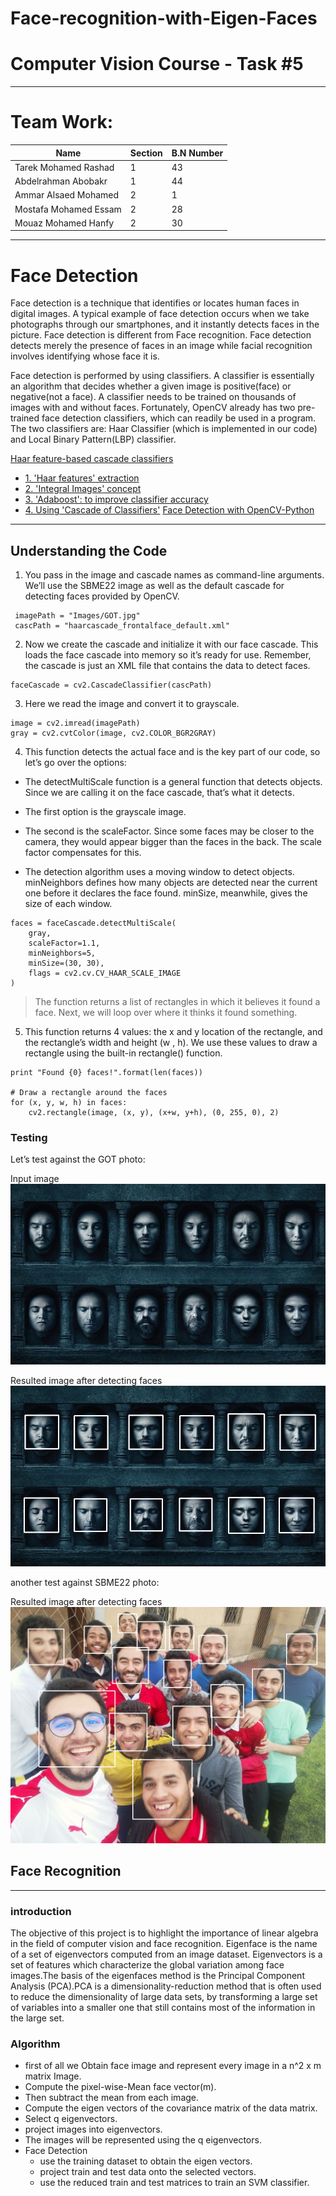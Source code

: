 # Face-recognition-with-Eigen-Faces

# Computer Vision Course - Task #5

---

# Team Work:

| Name                    | Section | B.N Number   |
|-------------------------|---------|--------------|
| Tarek Mohamed Rashad    | 1       |           43 |
| Abdelrahman Abobakr     | 1       |           44 |
| Ammar Alsaed Mohamed    | 2       |            1 |
| Mostafa Mohamed Essam   | 2       |           28 |
| Mouaz Mohamed Hanfy     | 2       |           30 |

---
# Face Detection 

Face detection is a technique that identifies or locates human faces in digital images. A typical example of face detection occurs when we take photographs through our smartphones, and it instantly detects faces in the picture. Face detection is different from Face recognition. Face detection detects merely the presence of faces in an image while facial recognition involves identifying whose face it is.


Face detection is performed by using classifiers. A classifier is essentially an algorithm that decides whether a given image is positive(face) or negative(not a face). A classifier needs to be trained on thousands of images with and without faces. Fortunately, OpenCV already has two pre-trained face detection classifiers, which can readily be used in a program. The two classifiers are:
Haar Classifier (which is implemented in our code) and Local Binary Pattern(LBP) classifier.

[Haar feature-based cascade classifiers](https://medium.com/p/5c27e521c19a#4855)
* [1. 'Haar features' extraction](https://medium.com/p/5c27e521c19a#357a)
* [2. 'Integral Images' concept](https://medium.com/p/5c27e521c19a#357a)
* [3. 'Adaboost': to improve classifier accuracy](https://medium.com/p/5c27e521c19a#9391)
* [4. Using 'Cascade of Classifiers'](https://medium.com/p/5c27e521c19a#93)
[Face Detection with OpenCV-Python](https://levelup.gitconnected.com/face-detection-with-python-using-opencv-5c27e521c19a#a843)

---
## Understanding the Code
1. You pass in the image and cascade names as command-line arguments. We’ll use the SBME22 image as well as the default cascade for detecting faces provided by OpenCV.
```
 imagePath = "Images/GOT.jpg"
 cascPath = "haarcascade_frontalface_default.xml"
```

2. Now we create the cascade and initialize it with our face cascade. This loads the face cascade into memory so it’s ready for use. Remember, the cascade is just an XML file that contains the data to detect faces.
```
faceCascade = cv2.CascadeClassifier(cascPath)
```

3. Here we read the image and convert it to grayscale.
```
image = cv2.imread(imagePath)
gray = cv2.cvtColor(image, cv2.COLOR_BGR2GRAY)
```

4. This function detects the actual face and is the key part of our code, so let’s go over the options:
* The detectMultiScale function is a general function that detects objects. Since we are calling it on the face cascade, that’s what it detects.

* The first option is the grayscale image.

* The second is the scaleFactor. Since some faces may be closer to the camera, they would appear bigger than the faces in the back. The scale factor compensates for this.

* The detection algorithm uses a moving window to detect objects. minNeighbors defines how many objects are detected near the current one before it declares the face found. minSize, meanwhile, gives the size of each window.
```
faces = faceCascade.detectMultiScale(
    gray,
    scaleFactor=1.1,
    minNeighbors=5,
    minSize=(30, 30),
    flags = cv2.cv.CV_HAAR_SCALE_IMAGE
)
```
> The function returns a list of rectangles in which it believes it found a face. Next, we will loop over where it thinks it found something.

5. This function returns 4 values: the x and y location of the rectangle, and the rectangle’s width and height (w , h).
We use these values to draw a rectangle using the built-in rectangle() function.

```
print "Found {0} faces!".format(len(faces))

# Draw a rectangle around the faces
for (x, y, w, h) in faces:
    cv2.rectangle(image, (x, y), (x+w, y+h), (0, 255, 0), 2)
```

### Testing
Let’s test against the GOT photo:

Input image 
![alt text](Images/GOT.jpg)

Resulted image after detecting faces 
![alt text](Results/GOT_Faces_detected.png)

another test against SBME22 photo:

Resulted image after detecting faces 
![alt text](Results/SBME22_Faces_detected.png)


## Face Recognition

---
### introduction

The objective of this project is to highlight the importance of linear algebra in the field of computer vision and face recognition. Eigenface is the name of a set of eigenvectors computed from an image dataset. Eigenvectors is a set of features which characterize the global variation among face images.The basis of the eigenfaces method is the Principal Component Analysis (PCA).PCA is a dimensionality-reduction method that is often used to reduce the dimensionality of large data sets, by transforming a large set of variables into a smaller one that still contains most of the information in the large set.

### Algorithm

* first of all we Obtain face image and represent every image in a n^2 x m matrix Image.
* Compute the pixel-wise-Mean face vector(m).
* Then subtract the mean from each image.
* Compute the eigen vectors of the covariance matrix of the data matrix.
* Select q eigenvectors.
* project images into eigenvectors.
* The images will be represented using the q eigenvectors.
* Face Detection
    * use the training dataset to obtain the eigen vectors.
    * project train and test data onto the selected vectors.
    * use the reduced train and test matrices to train an SVM classifier.